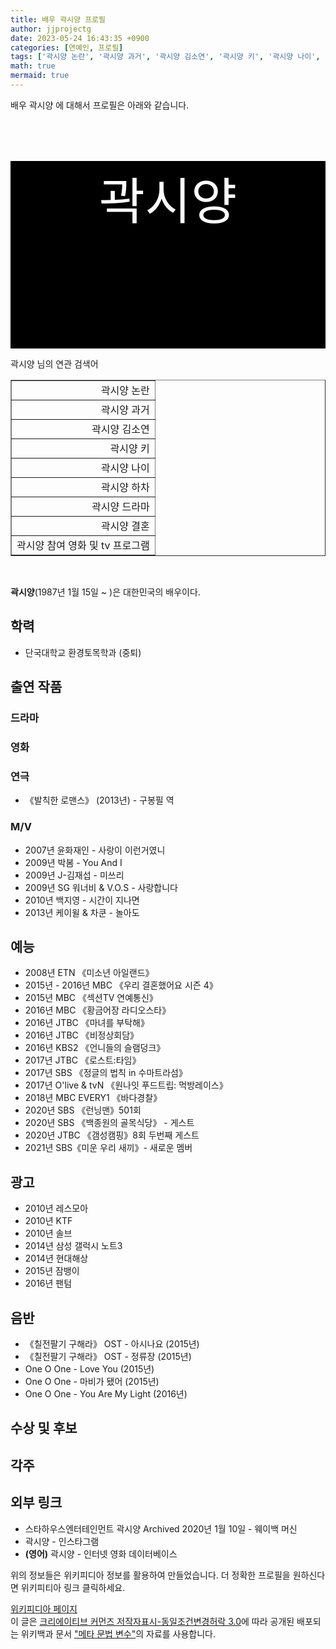 ```yaml
---
title: 배우 곽시양 프로필
author: jjprojectg
date: 2023-05-24 16:43:35 +0900
categories: [연예인, 프로필]
tags: ['곽시양 논란', '곽시양 과거', '곽시양 김소연', '곽시양 키', '곽시양 나이', '곽시양 하차', '곽시양 드라마', '곽시양 결혼', '곽시양 참여 영화 및 tv 프로그램']
math: true
mermaid: true
---
```


<p>
배우 곽시양 에 대해서  프로필은 아래와 같습니다. 
</p>
<div class="textimage_container" style="background-color:black ; width:100%; height:300px; ">
  <p style=" color: white; text-align: center;font-size:80">곽시양</p>
</div>
<p>
 곽시양 님의 연관 검색어
</p>
<table  border="1" class="dataframe"> <tr style="text-align: right;"> <td> 곽시양 논란 </td></tr> <tr style="text-align: right;"> <td> 곽시양 과거 </td></tr> <tr style="text-align: right;"> <td> 곽시양 김소연 </td></tr> <tr style="text-align: right;"> <td> 곽시양 키 </td></tr> <tr style="text-align: right;"> <td> 곽시양 나이 </td></tr> <tr style="text-align: right;"> <td> 곽시양 하차 </td></tr> <tr style="text-align: right;"> <td> 곽시양 드라마 </td></tr> <tr style="text-align: right;"> <td> 곽시양 결혼 </td></tr> <tr style="text-align: right;"> <td> 곽시양 참여 영화 및 tv 프로그램 </td></tr></table>
<br />
<p><span></span>
</p>
<p><b>곽시양</b>(1987년 1월 15일 ~ )은 대한민국의 배우이다.
</p>

<h2>학력</h2>
<ul><li>단국대학교 환경토목학과 (중퇴)</li></ul>

<h2>출연 작품</h2>
<h3>드라마</h3>
<h3>영화</h3>
<h3>연극</h3>
<ul><li>《발칙한 로맨스》 (2013년) - 구봉필 역</li></ul>

<h3>M/V</h3>
<ul><li>2007년 윤화재인 - 사랑이 이런거였니</li>
<li>2009년 박봄 - You And I</li>
<li>2009년 J-김재섭 - 미쓰리</li>
<li>2009년 SG 워너비 &amp; V.O.S - 사랑합니다</li>
<li>2010년 백지영 - 시간이 지나면</li>
<li>2013년 케이윌 &amp; 차쿤 - 놀아도</li></ul>

<h2>예능</h2>
<ul><li>2008년 ETN 《미소년 아일랜드》</li>
<li>2015년 - 2016년 MBC 《우리 결혼했어요 시즌 4》</li>
<li>2015년 MBC 《섹션TV 연예통신》</li>
<li>2016년 MBC 《황금어장 라디오스타》</li>
<li>2016년 JTBC 《마녀를 부탁해》</li>
<li>2016년 JTBC 《비정상회담》</li>
<li>2016년 KBS2 《언니들의 슬램덩크》</li>
<li>2017년 JTBC 《로스트:타임》</li>
<li>2017년 SBS 《정글의 법칙 in 수마트라섬》</li>
<li>2017년 O'live &amp; tvN 《원나잇 푸드트립: 먹방레이스》</li>
<li>2018년 MBC EVERY1 《바다경찰》</li>
<li>2020년 SBS 《런닝맨》501회</li>
<li>2020년 SBS 《백종원의 골목식당》 - 게스트</li>
<li>2020년 JTBC 《갬성캠핑》8회 두번째 게스트</li>
<li>2021년 SBS《미운 우리 새끼》- 새로운 멤버</li></ul>

<h2>광고</h2>
<ul><li>2010년 레스모아</li>
<li>2010년 KTF</li>
<li>2010년 솔브</li>
<li>2014년 삼성 갤럭시 노트3</li>
<li>2014년 현대해상</li>
<li>2015년 잠뱅이</li>
<li>2016년 팬텀</li></ul>

<h2>음반</h2>
<ul><li>《칠전팔기 구해라》 OST - 아시나요 (2015년)</li>
<li>《칠전팔기 구해라》 OST - 정류장 (2015년)</li>
<li>One O One - Love You (2015년)</li>
<li>One O One - 마비가 됐어 (2015년)</li>
<li>One O One - You Are My Light (2016년)</li></ul>

<h2>수상 및 후보</h2>
<h2>각주</h2>
<h2>외부 링크</h2>
<ul><li>스타하우스엔터테인먼트 곽시양 Archived 2020년 1월 10일 - 웨이백 머신</li>
<li>곽시양 - 인스타그램</li>
<li><b><span title="언어: 영어">(영어)</span></b> 곽시양 - 인터넷 영화 데이터베이스</li></ul>
<p>
위의 정보들은 위키피디아 정보를 활용하여 만들었습니다. 
더 정확한 프로필을 원하신다면 위키피티아 링크 클릭하세요. 
</p>
<a href="https://ko.wikipedia.org/wiki/곽시양" >위키피디아 페이지 </a>


<footer>
이 글은 <a href="https://creativecommons.org/licenses/by-sa/3.0/">크리에이티브 커먼즈 저작자표시-동일조건변경허락 3.0</a>에 따라 공개된 배포되는 위키백과 문서 <a href="https://ko.wikipedia.org/wiki/메타_문법_변수">"메타 문법 변수"</a>의 자료를 사용합니다.
</footer>
